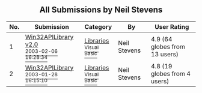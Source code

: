﻿<div align="center">

## All Submissions by Neil Stevens

</div>

No.  | Submission | Category | By   | User Rating
---- | ---------- | -------- | ---- | -----------
1 | [Win32APILibrary v2\.0<br /><sup>2003-02-06 16:28:34</sup>](https://github.com/Planet-Source-Code/neil-stevens-win32apilibrary-v2-0__1-43015) | [Libraries<br /><sup>Visual Basic</sup>](../ByCategory/libraries__1-49.md) | Neil Stevens | 4.9 (64 globes from 13 users)
2 | [Win32APILibrary<br /><sup>2003-01-28 16:15:10</sup>](https://github.com/Planet-Source-Code/neil-stevens-win32apilibrary__1-42770) | [Libraries<br /><sup>Visual Basic</sup>](../ByCategory/libraries__1-49.md) | Neil Stevens | 4.8 (19 globes from 4 users)
